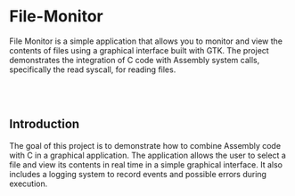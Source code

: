 # File-Monitor
File Monitor is a simple application that allows you to monitor and view the contents of files using a graphical interface built with GTK. The project demonstrates the integration of C code with Assembly system calls, specifically the read syscall, for reading files.

<br><br>

## Introduction
The goal of this project is to demonstrate how to combine Assembly code with C in a graphical application. The application allows the user to select a file and view its contents in real time in a simple graphical interface. It also includes a logging system to record events and possible errors during execution.